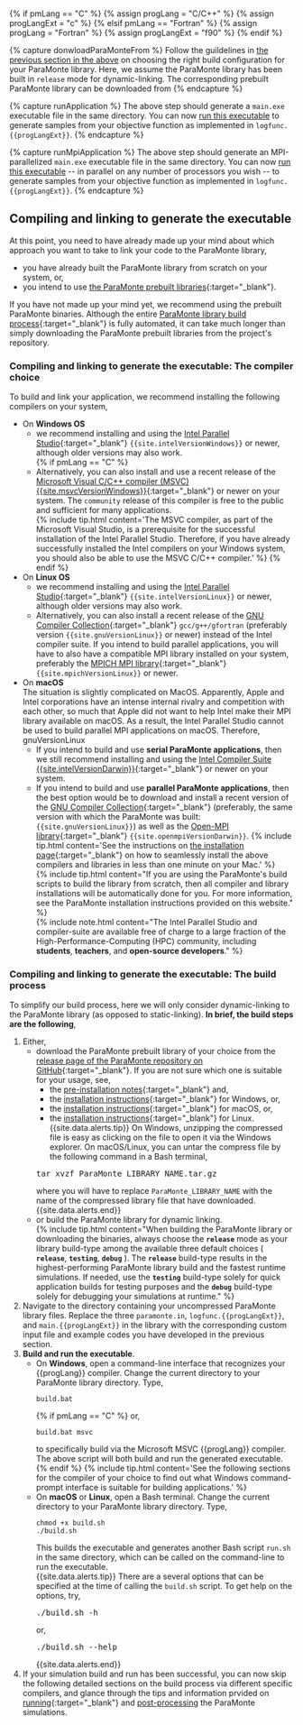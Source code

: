<br>

{% if pmLang == "C" %}
    {% assign progLang = "C/C++" %}
    {% assign progLangExt = "c" %}
{% elsif pmLang == "Fortran" %}
    {% assign progLang = "Fortran" %}
    {% assign progLangExt = "f90" %}
{% endif %}

{% capture donwloadParaMonteFrom %}
Follow the guildelines in [the previous section in the above](#compiling-and-linking-to-generate-the-executable-the-build-process) on choosing the right build configuration for your ParaMonte library. Here, we assume the ParaMonte library has been built in `release` mode for dynamic-linking. The corresponding prebuilt ParaMonte library can be downloaded from 
{% endcapture %}

{% capture runApplication %}
The above step should generate a `main.exe` executable file in the same directory. You can now [run this executable](#running-the-paramonte-simulations) to generate samples from your objective function as implemented in `logfunc.{{progLangExt}}`.
{% endcapture %}

{% capture runMpiApplication %}
The above step should generate an MPI-parallelized `main.exe` executable file in the same directory. You can now [run this executable](#running-the-paramonte-simulations) -- in parallel on any number of processors you wish -- to generate samples from your objective function as implemented in `logfunc.{{progLangExt}}`.
{% endcapture %}

## Compiling and linking to generate the executable  

At this point, you need to have already made up your mind about which approach you want to take to link your code to the ParaMonte library,  

-   you have already built the ParaMonte library from scratch on your system, or,  
-   you intend to use [the ParaMonte prebuilt libraries]({{site.currentRelease}}){:target="_blank"}.  

If you have not made up your mind yet, we recommend using the prebuilt ParaMonte binaries. Although the entire [ParaMonte library build process](../../../installation/readme/){:target="_blank"} is fully automated, it can take much longer than simply downloading the ParaMonte prebuilt libraries from the project's repository.  

### Compiling and linking to generate the executable: The compiler choice  

To build and link your application, we recommend installing the following compilers on your system,  

-   On **Windows OS**  
    -   we recommend installing and using the [Intel Parallel Studio](https://www.cdslab.org/recipes/programming/intel-parallel-studio-installation-windows/intel-parallel-studio-installation-windows){:target="_blank"} `{{site.intelVersionWindows}}` or newer, although older versions may also work.  
    {% if pmLang == "C" %}
    -   Alternatively, you can also install and use a recent release of the [Microsoft Visual C/C++ compiler (MSVC) {{site.msvcVersionWindows}}](https://visualstudio.microsoft.com/vs/features/cplusplus/){:target="_blank"} or newer on your system. The `community` release of this compiler is free to the public and sufficient for many applications.  
        {% include tip.html content='The MSVC compiler, as part of the Microsoft Visual Studio, is a prerequisite for the successful installation of the Intel Parallel Studio. Therefore, if you have already successfully installed the Intel compilers on your Windows system, you should also be able to use the MSVC C/C++ compiler.' %}
    {% endif %}
-   On **Linux OS**  
    -   we recommend installing and using the [Intel Parallel Studio](https://software.intel.com/en-us/parallel-studio-xe/choose-download){:target="_blank"} `{{site.intelVersionLinux}}` or newer, although older versions may also work.   
    -   Alternatively, you can also install a recent release of the [GNU Compiler Collection](https://gcc.gnu.org/){:target="_blank"} `gcc/g++/gfortran` (preferably version `{{site.gnuVersionLinux}}` or newer) instead of the Intel compiler suite. If you intend to build parallel applications, you will have to also have a compatible MPI library installed on your system, preferably the [MPICH MPI library](https://www.mpich.org/){:target="_blank"} `{{site.mpichVersionLinux}}` or newer.  
-   On **macOS**   
    The situation is slightly complicated on MacOS. Apparently, Apple and Intel corporations have an intense internal rivalry and competition with each other, so much that Apple did not want to help Intel make their MPI library available on macOS. As a result, the Intel Parallel Studio cannot be used to build parallel MPI applications on macOS. Therefore,  gnuVersionLinux
    -   If you intend to build and use **serial ParaMonte applications**, then we still recommend installing and using the [Intel Compiler Suite {{site.intelVersionDarwin}}](https://software.intel.com/en-us/parallel-studio-xe/choose-download){:target="_blank"} or newer on your system.  
    -   If you intend to build and use **parallel ParaMonte applications**, then the best option would be to download and install a recent version of the [GNU Compiler Collection](https://gcc.gnu.org/){:target="_blank"} (preferably, the same version with which the ParaMonte was built: `{{site.gnuVersionLinux}}`) as well as the [Open-MPI library](https://www.open-mpi.org/){:target="_blank"} `{{site.openmpiVersionDarwin}}`. 
        {% include tip.html content='See the instructions on [the installation page](../../../installation/macos/){:target="_blank"} on how to seamlessly install the above compilers and libraries in less than one minute on your Mac.' %}  
{% include tip.html content="If you are using the ParaMonte's build scripts to build the library from scratch, then all compiler and library installations will be automatically done for you. For more information, see the ParaMonte installation instructions provided on this website." %}  
{% include note.html content="The Intel Parallel Studio and compiler-suite are available free of charge to a large fraction of the High-Performance-Computing (HPC) community, including **students**, **teachers**, and  **open-source developers**." %}  

### Compiling and linking to generate the executable: The build process

To simplify our build process, here we will only consider dynamic-linking to the ParaMonte library (as opposed to static-linking).  **In brief, the build steps are the following**,  
1.  Either,  
    -   download the ParaMonte prebuilt library of your choice from the [release page of the ParaMonte repository on GitHub]({{site.currentRelease}}){:target="_blank"}. If you are not sure which one is suitable for your usage, see,  
        -   the [pre-installation notes](../../../installation/readme/){:target="_blank"} and,  
        -   the [installation instructions](../../../installation/windows/#using-the-prebuilt-paramonte-library){:target="_blank"} for Windows, or,  
        -   the [installation instructions](../../../installation/macos/#using-the-prebuilt-paramonte-library){:target="_blank"} for macOS, or,    
        -   the [installation instructions](../../../installation/linux/#using-the-prebuilt-paramonte-library){:target="_blank"} for Linux.  
        {{site.data.alerts.tip}}
        On Windows, unzipping the compressed file is easy as clicking on the file to open it via the Windows explorer. On macOS/Linux, you can untar the compress file by the following command in a Bash terminal,  
        <pre>
        tar xvzf ParaMonte_LIBRARY_NAME.tar.gz
        </pre>
        where you will have to replace <code>ParaMonte_LIBRARY_NAME</code> with the name of the compressed library file that have downloaded.
        {{site.data.alerts.end}}
    -   or build the ParaMonte library for dynamic linking.  
    {% include tip.html content="When building the ParaMonte library or downloading the binaries, always choose the **`release`** mode as your library build-type among the available three default choices ( **`release`**, **`testing`**, **`debug`** ). The **`release`** build-type results in the highest-performing ParaMonte library build and the fastest runtime simulations. If needed, use the **`testing`** build-type solely for quick application builds for testing purposes and the **`debug`** build-type solely for debugging your simulations at runtime." %}
1.  Navigate to the directory containing your uncompressed ParaMonte library files. Replace the three `paramonte.in`, `logfunc.{{progLangExt}}`, and `main.{{progLangExt}}` in the library with the corresponding custom input file and example codes you have developed in the previous section.  
1.  **Build and run the executable**.  
    -   On **Windows**, open a command-line interface that recognizes your {{progLang}} compiler. Change the current directory to your ParaMonte library directory. Type,  
        ```text
        build.bat
        ```  
        {% if pmLang == "C" %}
        or,  
        ```text
        build.bat msvc
        ```  
        to specifically build via the Microsoft MSVC {{progLang}} compiler. The above script will both build and run the generated executable.
        {% endif %}
        {% include tip.html content='See the following sections for the compiler of your choice to find out what Windows command-prompt interface is suitable for building applications.' %}
    -   On **macOS** or **Linux**, open a Bash terminal. Change the current directory to your ParaMonte library directory. Type,  
        ```text
        chmod +x build.sh
        ./build.sh
        ```  
        This builds the executable and generates another Bash script `run.sh` in the same directory, which can be called on the command-line to run the executable.  
        {{site.data.alerts.tip}}
        There are a several options that can be specified at the time of calling the `build.sh` script. To get help on the options, try, 
        <pre>
        ./build.sh -h
        </pre>
        or,  
        <pre>
        ./build.sh --help
        </pre>
        {{site.data.alerts.end}}
1.  If your simulation build and run has been successful, you can now skip the following detailed sections on the build process via different specific compilers, and glance through the tips and information prvided on [running](#running-the-paramonte-simulations){:target="_blank"} and [post-processing](#post-processing-the-paramonte-simulation-results) the ParaMonte simulations.

